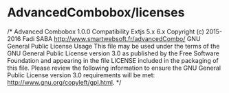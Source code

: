 # AdvancedCombobox/licenses

/* Advanced Combobox 1.0.0
 Compatibility Extjs 5.x 6.x
 Copyright (c) 2015-2016 Fadi SABA
 http://www.smartwebsoft.fr/advancedCombo/
 GNU General Public License Usage
 This file may be used under the terms of the GNU General Public License version 3.0 as
 published by the Free Software Foundation and appearing in the file LICENSE included in the
 packaging of this file.
 Please review the following information to ensure the GNU General Public License version 3.0
 requirements will be met: http://www.gnu.org/copyleft/gpl.html.
 */
